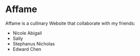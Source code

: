 # Affame
Affame is a cullinary Website that collaborate with my friends:
 - Nicole Abigail
 - Sally
 - Stephanus Nicholas
 - Edward Chen
